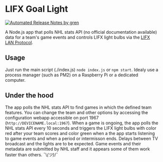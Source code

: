 # LIFX Goal Light

[![Automated Release Notes by gren](https://img.shields.io/badge/%F0%9F%A4%96-release%20notes-00B2EE.svg)](https://github-tools.github.io/github-release-notes/)

A Node.js app that polls NHL stats API (no official documentation available) data for a team's game events and controls LIFX light bulbs via the [LIFX LAN Protocol](https://lan.developer.lifx.com/).

## Usage

Just run the main script (./index.js) `node index.js` or `npm start`. Idealy use a process manager (such as PM2) on a Raspberry Pi or a dedicated computer.

## Under the hood

The app polls the NHL stats API to find games in which the defined team features. You can change the team and other options by accessing the configuration webapp accessible on port 1967 (`http://DEVICENAME.local:1967`). When a game is ongoing, the app polls the NHL stats API every 10 seconds and triggers the LIFX light bulbs with color red after your team scores and color green when a the app starts listening to game events and when a period or intermisson ends. Delays between TV broadcast and the lights are to be expected. Game events and their metadata are submitted by NHL staff and it appears some of them work faster than others. ¯\\_(ツ)_/¯

